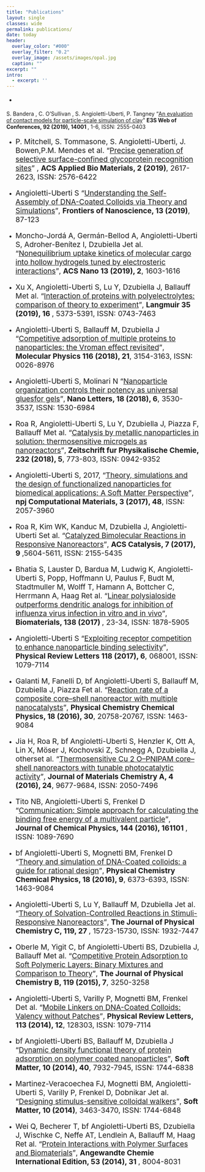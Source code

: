 ```yaml
---
title: "Publications"
layout: single
classes: wide
permalink: publications/
date: today
header:
  overlay_color: "#000"
  overlay_filter: "0.2"
  overlay_image: /assets/images/opal.jpg
  caption: ""
excerpt: ""
intro: 
  - excerpt: ''
---
```

* <p style="font-size:19px">
 S. Bandera , C. O’Sullivan , S. Angioletti-Uberti, P. Tangney <q><a href="https://www.e3s-conferences.org/articles/e3sconf/abs/2019/18/e3sconf_isg2019_14001/e3sconf_isg2019_14001.html">An evaluation of contact models for particle-scale simulation of clay</a></q> <strong> E3S Web of Conferences, 92 (2019), 14001 </strong>, 1-6, ISSN: 2555-0403
* <p style="font-size:19px"> P. Mitchell, S. Tommasone, S. Angioletti-Uberti, J. Bowen,P.M. Mendes et al.  <q><a href="https://pubs.acs.org/doi/10.1021/acsabm.9b00289">Precise generation of selective surface-confined glycoprotein recognition sites</a></q>  , <strong>ACS Applied Bio Materials, 2 (2019)</strong>, 2617-2623, ISSN: 2576-6422
* <p style="font-size:19px"> Angioletti-Uberti S <q><a href="https://www.sciencedirect.com/science/article/pii/B9780081023020000055">Understanding the Self-Assembly of DNA-Coated Colloids via Theory and Simulations</a></q>, <strong>Frontiers of Nanoscience, 13 (2019)</strong>, 87-123
* <p style="font-size:19px"> Moncho-Jordá A, Germán-Bellod A, Angioletti-Uberti S, Adroher-Benítez I, Dzubiella Jet al. <q><a href="https://pubs.acs.org/doi/10.1021/acsnano.8b07609">Nonequilibrium uptake kinetics of molecular cargo into hollow hydrogels tuned by electrosteric interactions</a></q>, <strong>ACS Nano 13 (2019), 2</strong>, 1603-1616
* <p style="font-size:19px"> Xu X, Angioletti-Uberti S, Lu Y, Dzubiella J, Ballauff Met al. <q><a href="https://www.ncbi.nlm.nih.gov/pubmed/30095921">Interaction of proteins with polyelectrolytes: comparison of theory to experiment</a></q>, <strong>Langmuir 35 (2019), 16 </strong>, 5373-5391, ISSN: 0743-7463
* <p style="font-size:19px"> Angioletti-Uberti S, Ballauff M, Dzubiella J <q><a href="https://www.tandfonline.com/doi/abs/10.1080/00268976.2018.1467056">Competitive adsorption of multiple proteins to nanoparticles: the Vroman effect revisited</a></q>,<strong> Molecular Physics 116 (2018), 21</strong>, 3154-3163, ISSN: 0026-8976
* <p style="font-size:19px"> Angioletti-Uberti S, Molinari N <q><a href="https://pubs.acs.org/doi/abs/10.1021/acs.nanolett.8b00586">Nanoparticle organization controls their potency as universal gluesfor gels</a></q>,<strong> Nano Letters, 18 (2018), 6</strong>, 3530-3537, ISSN: 1530-6984
* <p style="font-size:19px"> Roa R, Angioletti-Uberti S, Lu Y, Dzubiella J, Piazza F, Ballauff Met al. <q><a href="https://arxiv.org/abs/1802.02335">Catalysis by metallic nanoparticles in solution: thermosensitive microgels as nanoreactors</a></q>,<strong> Zeitschrift fur Physikalische Chemie, 232 (2018), 5</strong>, 773-803, ISSN: 0942-9352
* <p style="font-size:19px"> Angioletti-Uberti S, 2017, <q><a href="https://www.nature.com/articles/s41524-017-0050-y">Theory, simulations and the design of functionalized nanoparticles for biomedical applications: A Soft Matter Perspective</a></q>,<strong> npj Computational Materials, 3 (2017), 48</strong>, ISSN: 2057-3960 
* <p style="font-size:19px"> Roa R, Kim WK, Kanduc M, Dzubiella J, Angioletti-Uberti Set al. <q><a href="https://pubs.acs.org/doi/10.1021/acscatal.7b01701">Catalyzed Bimolecular Reactions in Responsive Nanoreactors</a></q>, <strong>ACS Catalysis, 7 (2017), 9 </strong>,5604-5611, ISSN: 2155-5435
* <p style="font-size:19px"> Bhatia S, Lauster D, Bardua M, Ludwig K, Angioletti-Uberti S, Popp, Hoffmann U, Paulus F, Budt M, Stadtmuller M, Wolff T, Hamann A, Bottcher C, Herrmann A, Haag Ret al. <q><a href="https://www.ncbi.nlm.nih.gov/pubmed/28550754">Linear polysialoside outperforms dendritic analogs for inhibition of influenza virus infection in vitro and in vivo</a></q>, <strong> Biomaterials, 138 (2017) </strong>, 23-34, ISSN: 1878-5905
* <p style="font-size:19px"> Angioletti-Uberti S <q><a href="https://www.ncbi.nlm.nih.gov/pubmed/28234514">Exploiting receptor competition to enhance nanoparticle binding selectivity</a></q>, <strong>Physical Review Letters 118 (2017), 6</strong>, 068001, ISSN: 1079-7114
* <p style="font-size:19px"> Galanti M, Fanelli D, bf Angioletti-Uberti S, Ballauff M, Dzubiella J, Piazza Fet al. <q><a href="https://pubs.rsc.org/en/content/articlelanding/2016/cp/c6cp01179a#!divAbstract">Reaction rate of a composite core–shell nanoreactor with multiple nanocatalysts</a></q>, <strong>Physical Chemistry Chemical Physics, 18 (2016), 30</strong>, 20758-20767, ISSN: 1463-9084
* <p style="font-size:19px"> Jia H, Roa R, bf Angioletti-Uberti S, Henzler K, Ott A, Lin X, Möser J, Kochovski Z, Schnegg A, Dzubiella J, otherset al. <q><a href="https://pubs.rsc.org/en/content/articlelanding/2016/ta/c6ta03528k#!divAbstract">Thermosensitive Cu 2 O–PNIPAM core–shell nanoreactors with tunable photocatalytic activity</a></q>, <strong>Journal of Materials Chemistry A, 4 (2016), 24</strong>, 9677-9684, ISSN: 2050-7496
* <p style="font-size:19px"> Tito NB, Angioletti-Uberti S, Frenkel D <q><a href="https://aip.scitation.org/doi/10.1063/1.4948257">Communication: Simple approach for calculating the binding free energy of a multivalent particle</a></q>, <strong>Journal of Chemical Physics, 144 (2016), 161101 </strong>, ISSN: 1089-7690
* <p style="font-size:19px"> bf Angioletti-Uberti S, Mognetti BM, Frenkel D <q><a href="https://pubs.rsc.org/en/content/articlelanding/2016/cp/c5cp06981e#!divAbstract">Theory and simulation of DNA-Coated colloids: a guide for rational design</a></q>, <strong>Physical Chemistry Chemical Physics, 18 (2016), 9</strong>, 6373-6393, ISSN: 1463-9084
* <p style="font-size:19px"> Angioletti-Uberti S, Lu Y, Ballauff M, Dzubiella Jet al. <q><a href="https://pubs.acs.org/doi/abs/10.1021/acs.jpcc.5b03830">Theory of Solvation-Controlled Reactions in Stimuli-Responsive Nanoreactors</a></q>, <strong> The Journal of Physical Chemistry C, 119, 27 </strong>, 15723-15730, ISSN: 1932-7447
* <p style="font-size:19px"> Oberle M, Yigit C, bf Angioletti-Uberti BS, Dzubiella J, Ballauff Met al. <q><a href="https://pubs.acs.org/doi/full/10.1021/jp5119986">Competitive Protein Adsorption to Soft Polymeric Layers: Binary Mixtures and Comparison to Theory</a></q>, <strong>The Journal of Physical Chemistry B, 119 (2015), 7</strong>, 3250-3258
* <p style="font-size:19px"> Angioletti-Uberti S, Varilly P, Mognetti BM, Frenkel Det al. <q><a href="https://www.repository.cam.ac.uk/handle/1810/245965">Mobile Linkers on DNA-Coated Colloids: Valency without Patches</a></q>, <strong>Physical Review Letters, 113 (2014), 12</strong>, 128303, ISSN: 1079-7114
* <p style="font-size:19px"> bf Angioletti-Uberti BS, Ballauff M, Dzubiella J <q><a href="https://pubs.rsc.org/en/content/articlelanding/2014/sm/c4sm01170h#!divAbstract">Dynamic density functional theory of protein adsorption on polymer coated nanoparticles</a></q>, <strong>Soft Matter, 10 (2014), 40</strong>, 7932-7945, ISSN: 1744-6838
* <p style="font-size:19px"> Martinez-Veracoechea FJ, Mognetti BM, Angioletti-Uberti S, Varilly P, Frenkel D, Dobnikar Jet al. <q><a href="https://pubs.rsc.org/en/content/articlehtml/2014/sm/c3sm53096e">Designing stimulus-sensitive colloidal walkers</a></q>, <strong>Soft Matter, 10 (2014)</strong>, 3463-3470, ISSN: 1744-6848
* <p style="font-size:19px"> Wei Q, Becherer T, bf Angioletti-Uberti BS, Dzubiella J, Wischke C, Neffe AT, Lendlein A, Ballauff M, Haag Ret al. <q><a href="https://onlinelibrary.wiley.com/doi/10.1002/anie.201400546">Protein Interactions with Polymer Surfaces and Biomaterials</a></q>, <strong> Angewandte Chemie International Edition, 53 (2014), 31 </strong>, 8004-8031 




